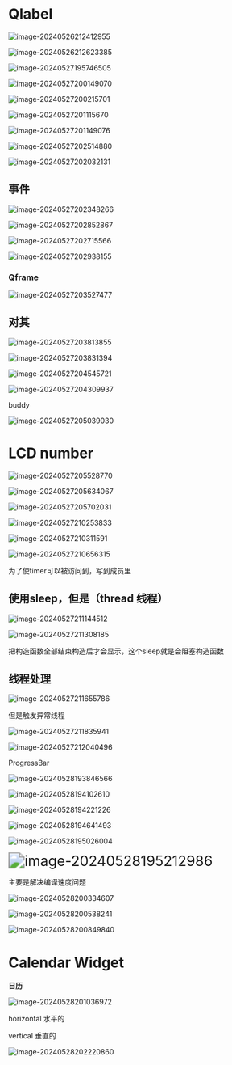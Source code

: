 # Qlabel

![image-20240526212412955](C:\Users\30780\AppData\Roaming\Typora\typora-user-images\image-20240526212412955.png)

![image-20240526212623385](C:\Users\30780\AppData\Roaming\Typora\typora-user-images\image-20240526212623385.png)

![image-20240527195746505](C:\Users\30780\AppData\Roaming\Typora\typora-user-images\image-20240527195746505.png)

![image-20240527200149070](C:\Users\30780\AppData\Roaming\Typora\typora-user-images\image-20240527200149070.png)

![image-20240527200215701](C:\Users\30780\AppData\Roaming\Typora\typora-user-images\image-20240527200215701.png)

![image-20240527201115670](C:\Users\30780\AppData\Roaming\Typora\typora-user-images\image-20240527201115670.png)

![image-20240527201149076](C:\Users\30780\AppData\Roaming\Typora\typora-user-images\image-20240527201149076.png)

![image-20240527202514880](C:\Users\30780\AppData\Roaming\Typora\typora-user-images\image-20240527202514880.png)

![image-20240527202032131](C:\Users\30780\AppData\Roaming\Typora\typora-user-images\image-20240527202032131.png)

## 事件

![image-20240527202348266](C:\Users\30780\AppData\Roaming\Typora\typora-user-images\image-20240527202348266.png)

![image-20240527202852867](C:\Users\30780\AppData\Roaming\Typora\typora-user-images\image-20240527202852867.png)

![image-20240527202715566](C:\Users\30780\AppData\Roaming\Typora\typora-user-images\image-20240527202715566.png)

![image-20240527202938155](C:\Users\30780\AppData\Roaming\Typora\typora-user-images\image-20240527202938155.png)

### Qframe

![image-20240527203527477](C:\Users\30780\AppData\Roaming\Typora\typora-user-images\image-20240527203527477.png)

## 对其

![image-20240527203813855](C:\Users\30780\AppData\Roaming\Typora\typora-user-images\image-20240527203813855.png)

![image-20240527203831394](C:\Users\30780\AppData\Roaming\Typora\typora-user-images\image-20240527203831394.png)

![image-20240527204545721](C:\Users\30780\AppData\Roaming\Typora\typora-user-images\image-20240527204545721.png)

![image-20240527204309937](C:\Users\30780\AppData\Roaming\Typora\typora-user-images\image-20240527204309937.png)

buddy

![image-20240527205039030](C:\Users\30780\AppData\Roaming\Typora\typora-user-images\image-20240527205039030.png)

# LCD number

![image-20240527205528770](C:\Users\30780\AppData\Roaming\Typora\typora-user-images\image-20240527205528770.png)

![image-20240527205634067](C:\Users\30780\AppData\Roaming\Typora\typora-user-images\image-20240527205634067.png)

![image-20240527205702031](C:\Users\30780\AppData\Roaming\Typora\typora-user-images\image-20240527205702031.png)

![image-20240527210253833](C:\Users\30780\AppData\Roaming\Typora\typora-user-images\image-20240527210253833.png)

![image-20240527210311591](C:\Users\30780\AppData\Roaming\Typora\typora-user-images\image-20240527210311591.png)

![image-20240527210656315](C:\Users\30780\AppData\Roaming\Typora\typora-user-images\image-20240527210656315.png)

为了使timer可以被访问到，写到成员里

## 使用sleep，但是（thread  线程）

![image-20240527211144512](C:\Users\30780\AppData\Roaming\Typora\typora-user-images\image-20240527211144512.png)

![image-20240527211308185](C:\Users\30780\AppData\Roaming\Typora\typora-user-images\image-20240527211308185.png)

把构造函数全部结束构造后才会显示，这个sleep就是会阻塞构造函数

## 线程处理

![image-20240527211655786](C:\Users\30780\AppData\Roaming\Typora\typora-user-images\image-20240527211655786.png)

但是触发异常线程

![image-20240527211835941](C:\Users\30780\AppData\Roaming\Typora\typora-user-images\image-20240527211835941.png)

![image-20240527212040496](C:\Users\30780\AppData\Roaming\Typora\typora-user-images\image-20240527212040496.png)

ProgressBar

![image-20240528193846566](C:\Users\30780\AppData\Roaming\Typora\typora-user-images\image-20240528193846566.png)

![image-20240528194102610](C:\Users\30780\AppData\Roaming\Typora\typora-user-images\image-20240528194102610.png)

![image-20240528194221226](C:\Users\30780\AppData\Roaming\Typora\typora-user-images\image-20240528194221226.png)

![image-20240528194641493](C:\Users\30780\AppData\Roaming\Typora\typora-user-images\image-20240528194641493.png)

![image-20240528195026004](C:\Users\30780\AppData\Roaming\Typora\typora-user-images\image-20240528195026004.png)

<img src="C:\Users\30780\AppData\Roaming\Typora\typora-user-images\image-20240528195212986.png" alt="image-20240528195212986" style="zoom:200%;" />

主要是解决编译速度问题

![image-20240528200334607](C:\Users\30780\AppData\Roaming\Typora\typora-user-images\image-20240528200334607.png)

![image-20240528200538241](C:\Users\30780\AppData\Roaming\Typora\typora-user-images\image-20240528200538241.png)

![image-20240528200849840](C:\Users\30780\AppData\Roaming\Typora\typora-user-images\image-20240528200849840.png)

# Calendar Widget

**日历**

![image-20240528201036972](C:\Users\30780\AppData\Roaming\Typora\typora-user-images\image-20240528201036972.png)

horizontal 水平的

vertical 垂直的

![image-20240528202220860](C:\Users\30780\AppData\Roaming\Typora\typora-user-images\image-20240528202220860.png)